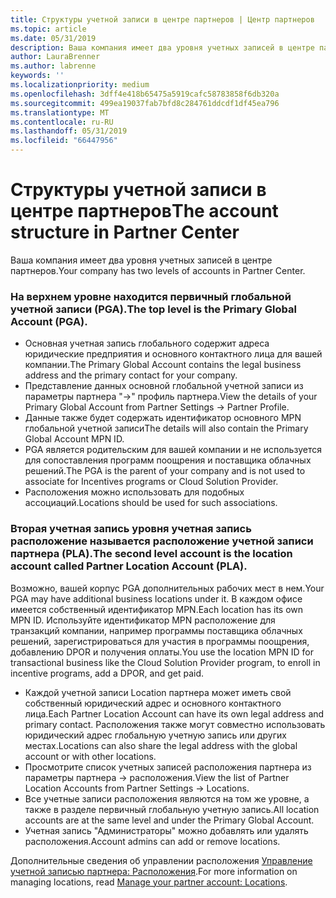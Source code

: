 ```yaml
---
title: Структуры учетной записи в центре партнеров | Центр партнеров
ms.topic: article
ms.date: 05/31/2019
description: Ваша компания имеет два уровня учетных записей в центре партнеров.
author: LauraBrenner
ms.author: labrenne
keywords: ''
ms.localizationpriority: medium
ms.openlocfilehash: 3dff4e418b65475a5919cafc58783858f6db320a
ms.sourcegitcommit: 499ea19037fab7bfd8c284761ddcdf1df45ea796
ms.translationtype: MT
ms.contentlocale: ru-RU
ms.lasthandoff: 05/31/2019
ms.locfileid: "66447956"
---
```

# <a name="the-account-structure-in-partner-center"></a><span data-ttu-id="d32de-103">Структуры учетной записи в центре партнеров</span><span class="sxs-lookup"><span data-stu-id="d32de-103">The account structure in Partner Center</span></span>

<span data-ttu-id="d32de-104">Ваша компания имеет два уровня учетных записей в центре партнеров.</span><span class="sxs-lookup"><span data-stu-id="d32de-104">Your company has two levels of accounts in Partner Center.</span></span> 

### <a name="the-top-level-is-the-primary-global-account-pga"></a><span data-ttu-id="d32de-105">На верхнем уровне находится первичный глобальной учетной записи (PGA).</span><span class="sxs-lookup"><span data-stu-id="d32de-105">The top level is the Primary Global Account (PGA).</span></span>

- <span data-ttu-id="d32de-106">Основная учетная запись глобального содержит адреса юридические предприятия и основного контактного лица для вашей компании.</span><span class="sxs-lookup"><span data-stu-id="d32de-106">The Primary Global Account contains the legal business address and the primary contact for your company.</span></span> 
- <span data-ttu-id="d32de-107">Представление данных основной глобальной учетной записи из параметры партнера "->" профиль партнера.</span><span class="sxs-lookup"><span data-stu-id="d32de-107">View the details of your Primary Global Account from Partner Settings -> Partner Profile.</span></span>
- <span data-ttu-id="d32de-108">Данные также будет содержать идентификатор основного MPN глобальной учетной записи</span><span class="sxs-lookup"><span data-stu-id="d32de-108">The details will also contain the Primary Global Account MPN ID.</span></span> 
- <span data-ttu-id="d32de-109">PGA является родительским для вашей компании и не используется для сопоставления программ поощрения и поставщика облачных решений.</span><span class="sxs-lookup"><span data-stu-id="d32de-109">The PGA is the parent of your company and is not used to associate for Incentives programs or Cloud Solution Provider.</span></span> 
- <span data-ttu-id="d32de-110">Расположения можно использовать для подобных ассоциаций.</span><span class="sxs-lookup"><span data-stu-id="d32de-110">Locations should be used for such associations.</span></span>

### <a name="the-second-level-account-is-the-location-account-called-partner-location-account-pla"></a><span data-ttu-id="d32de-111">Вторая учетная запись уровня учетная запись расположение называется расположение учетной записи партнера (PLA).</span><span class="sxs-lookup"><span data-stu-id="d32de-111">The second level account is the location account called Partner Location Account (PLA).</span></span>

<span data-ttu-id="d32de-112">Возможно, вашей корпус PGA дополнительных рабочих мест в нем.</span><span class="sxs-lookup"><span data-stu-id="d32de-112">Your PGA may have additional business locations under it.</span></span> <span data-ttu-id="d32de-113">В каждом офисе имеется собственный идентификатор MPN.</span><span class="sxs-lookup"><span data-stu-id="d32de-113">Each location has its own MPN ID.</span></span>  <span data-ttu-id="d32de-114">Используйте идентификатор MPN расположение для транзакций компании, например программы поставщика облачных решений, зарегистрироваться для участия в программы поощрения, добавлению DPOR и получения оплаты.</span><span class="sxs-lookup"><span data-stu-id="d32de-114">You use the location MPN ID for transactional business like the Cloud Solution Provider program, to enroll in incentive programs, add a DPOR, and get paid.</span></span> 

- <span data-ttu-id="d32de-115">Каждой учетной записи Location партнера может иметь свой собственный юридический адрес и основного контактного лица.</span><span class="sxs-lookup"><span data-stu-id="d32de-115">Each Partner Location Account can have its own legal address and primary contact.</span></span> <span data-ttu-id="d32de-116">Расположения также могут совместно использовать юридический адрес глобальную учетную запись или других местах.</span><span class="sxs-lookup"><span data-stu-id="d32de-116">Locations can also share the legal address with the global account or with other locations.</span></span>
- <span data-ttu-id="d32de-117">Просмотрите список учетных записей расположения партнера из параметры партнера -> расположения.</span><span class="sxs-lookup"><span data-stu-id="d32de-117">View the list of Partner Location Accounts from Partner Settings -> Locations.</span></span>
- <span data-ttu-id="d32de-118">Все учетные записи расположения являются на том же уровне, а также в разделе первичный глобальную учетную запись.</span><span class="sxs-lookup"><span data-stu-id="d32de-118">All location accounts are at the same level and under the Primary Global Account.</span></span>
- <span data-ttu-id="d32de-119">Учетная запись "Администраторы" можно добавлять или удалять расположения.</span><span class="sxs-lookup"><span data-stu-id="d32de-119">Account admins can add or remove locations.</span></span>

<span data-ttu-id="d32de-120">Дополнительные сведения об управлении расположения [Управление учетной записью партнера: Расположения](manage-locations.md).</span><span class="sxs-lookup"><span data-stu-id="d32de-120">For more information on managing locations, read [Manage your partner account: Locations](manage-locations.md).</span></span> 




















